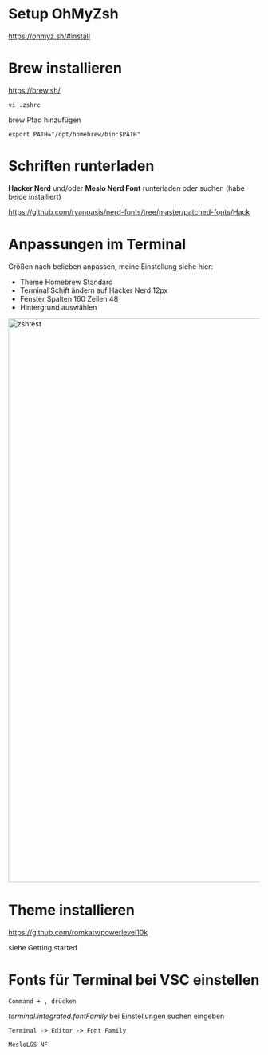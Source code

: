 # Setup OhMyZsh

https://ohmyz.sh/#install

# Brew installieren

https://brew.sh/
    
    vi .zshrc
    
brew Pfad hinzufügen

    export PATH="/opt/homebrew/bin:$PATH"

# Schriften runterladen

**Hacker Nerd** und/oder **Meslo Nerd Font** runterladen oder suchen
(habe beide installiert)

https://github.com/ryanoasis/nerd-fonts/tree/master/patched-fonts/Hack

# Anpassungen im Terminal

Größen nach belieben anpassen, meine Einstellung siehe hier:

 - Theme Homebrew Standard
 - Terminal Schift ändern auf Hacker Nerd 12px
 - Fenster Spalten 160 Zeilen 48
 - Hintergrund auswählen

<img width="1130" alt="zshtest" src="https://github.com/markusweiss/console-stuff/assets/2033988/e47cbee6-3421-48b1-b346-2fc47eb2e3e4">


# Theme installieren

https://github.com/romkatv/powerlevel10k

siehe Getting started

# Fonts für Terminal bei VSC einstellen

    Command + , drücken

*terminal.integrated.fontFamily* bei Einstellungen suchen eingeben

    Terminal -> Editor -> Font Family

    MesloLGS NF


